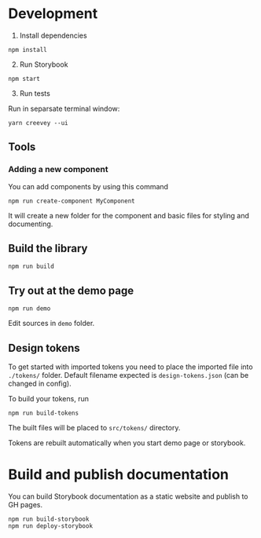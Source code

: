# Development

1. Install dependencies
```
npm install
```

2. Run Storybook

```
npm start
```

3. Run tests

Run in separsate terminal window:

 ```
yarn creevey --ui
```

## Tools

### Adding a new component

You can add components by using this command
```
npm run create-component MyComponent
```
It will create a new folder for the component and basic files for styling and documenting.

##  Build the library

```
npm run build
```

## Try out at the demo page

```
npm run demo
```

Edit sources in `demo` folder.

## Design tokens

To get started with imported tokens you need to place the imported file into `./tokens/` folder. Default filename expected is `design-tokens.json` (can be changed in config).

To build your tokens, run 

```
npm run build-tokens
```

The built files will be placed to `src/tokens/` directory.

Tokens are rebuilt automatically when you start demo page or storybook.

# Build and publish documentation

You can build Storybook documentation as a static website and publish to GH pages.

```
npm run build-storybook
npm run deploy-storybook
```
